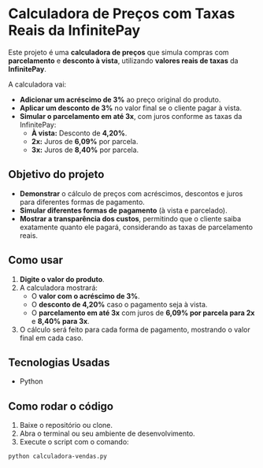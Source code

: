 # Calculadora de Preços com Taxas Reais da InfinitePay

Este projeto é uma **calculadora de preços** que simula compras com **parcelamento** e **desconto à vista**, utilizando **valores reais de taxas** da **InfinitePay**.

A calculadora vai:
- **Adicionar um acréscimo de 3%** ao preço original do produto.
- **Aplicar um desconto de 3%** no valor final se o cliente pagar à vista.
- **Simular o parcelamento em até 3x**, com juros conforme as taxas da InfinitePay:
  - **À vista:** Desconto de **4,20%**.
  - **2x:** Juros de **6,09%** por parcela.
  - **3x:** Juros de **8,40%** por parcela.

## Objetivo do projeto
- **Demonstrar** o cálculo de preços com acréscimos, descontos e juros para diferentes formas de pagamento.
- **Simular diferentes formas de pagamento** (à vista e parcelado).
- **Mostrar a transparência dos custos**, permitindo que o cliente saiba exatamente quanto ele pagará, considerando as taxas de parcelamento reais.

## Como usar
1. **Digite o valor do produto**.
2. A calculadora mostrará:
   - O **valor com o acréscimo de 3%**.
   - O **desconto de 4,20%** caso o pagamento seja à vista.
   - O **parcelamento em até 3x** com juros de **6,09% por parcela para 2x** e **8,40% para 3x**.
3. O cálculo será feito para cada forma de pagamento, mostrando o valor final em cada caso.

## Tecnologias Usadas
- Python

## Como rodar o código
1. Baixe o repositório ou clone.
2. Abra o terminal ou seu ambiente de desenvolvimento.
3. Execute o script com o comando:  
```bash
python calculadora-vendas.py
